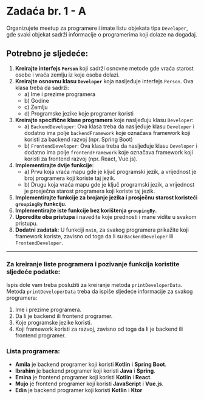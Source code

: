 
# Zadaća br. 1 - A

Organizujete meetup za programere i imate listu objekata tipa `Developer`, gde svaki objekat sadrži informacije o programerima koji dolaze na događaj.

## Potrebno je sljedeće:

1. **Kreirajte interfejs `Person`** koji sadrži osnovne metode gde vraća starost osobe i vraća zemlju iz koje osoba dolazi.
2. **Kreirajte osnovnu klasu `Developer`** koja nasljeđuje interfejs `Person`. Ova klasa treba da sadrži:
   - a) Ime i prezime programera
   - b) Godine
   - c) Zemlju 
   - d) Programske jezike koje programer koristi
3. **Kreirajte specifične klase programera** koje nasljeđuju klasu `Developer`:
   - a) `BackendDeveloper`: Ova klasa treba da nasljeđuje klasu `Developer` i dodatno ima polje `backendFramework` koje označava framework koji koristi za backend razvoj (npr. Spring Boot)
   - b) `FrontendDeveloper`: Ova klasa treba da nasljeđuje klasu `Developer` i dodatno ima polje `frontendFramework` koje označava framework koji koristi za frontend razvoj (npr. React, Vue.js).
4. **Implementirajte dvije funkcije**:
   - a) Prvu koja vraća mapu gde je ključ programski jezik, a vrijednost je broj programera koji koriste taj jezik.
   - b) Drugu koja vraća mapu gde je ključ programski jezik, a vrijednost je prosječna starost programera koji koriste taj jezik.
5. **Implementirajte funkcije za brojanje jezika i prosječnu starost koristeći `groupingBy` funkciju.**
6. **Implementirajte iste funkcije bez korištenja `groupingBy`.**
7. **Uporedite oba pristupa** i navedite koje prednosti i mane vidite u svakom pristupu.
8. **Dodatni zadatak**: U funkciji `main`, za svakog programera prikažite koji framework koriste, zavisno od toga da li su `BackendDeveloper` ili `FrontendDeveloper`.

---

### Za kreiranje liste programera i pozivanje funkcija koristite sljedeće podatke:

Ispis dole vam treba poslužiti za kreiranje metoda `printDeveloperData`. Metoda `printDeveloperData` treba da ispiše sljedeće informacije za svakog programera:

1. Ime i prezime programera.
2. Da li je backend ili frontend programer.
3. Koje programske jezike koristi.
4. Koji framework koristi za razvoj, zavisno od toga da li je backend ili frontend programer.

### Lista programera:

- **Amila** je backend programer koji koristi **Kotlin** i **Spring Boot**.
- **Ibrahim** je backend programer koji koristi **Java** i **Spring**.
- **Emina** je frontend programer koji koristi **Kotlin** i **React**.
- **Mujo** je frontend programer koji koristi **JavaScript** i **Vue.js**.
- **Edin** je backend programer koji koristi **Kotlin** i **Ktor** 




